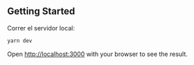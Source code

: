 
## Getting Started

Correr el servidor local:

```bash
yarn dev
```

Open [http://localhost:3000](http://localhost:3000) with your browser to see the result.

